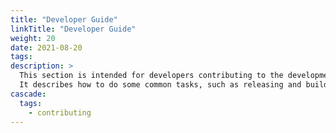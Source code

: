```yaml
---
title: "Developer Guide"
linkTitle: "Developer Guide"
weight: 20
date: 2021-08-20
tags: 
description: >
  This section is intended for developers contributing to the development of the Schema design.
  It describes how to do some common tasks, such as releasing and building documentation.
cascade:
  tags:
    - contributing
---
```


